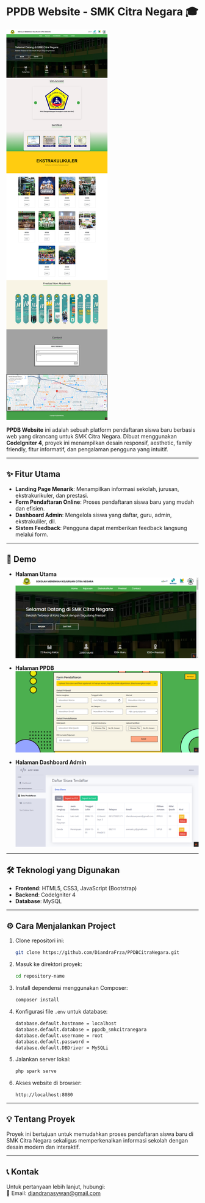 # PPDB Website - SMK Citra Negara 🎓

![Website Fullpage Screenshot](demo/fullpage.png)

**PPDB Website** ini adalah sebuah platform pendaftaran siswa baru berbasis web yang dirancang untuk SMK Citra Negara. Dibuat menggunakan **CodeIgniter 4**, proyek ini menampilkan desain responsif, aesthetic, family friendly, fitur informatif, dan pengalaman pengguna yang intuitif.

---

## ✨ Fitur Utama

-   **Landing Page Menarik**: Menampilkan informasi sekolah, jurusan, ekstrakurikuler, dan prestasi.
-   **Form Pendaftaran Online**: Proses pendaftaran siswa baru yang mudah dan efisien.
-   **Dashboard Admin**: Mengelola siswa yang daftar, guru, admin, ekstrakuliler, dll.
-   **Sistem Feedback**: Pengguna dapat memberikan feedback langsung melalui form.

---

## 📸 Demo

-   **Halaman Utama**  
    ![Halaman Utama](demo/home.png)

-   **Halaman PPDB**  
    ![Halaman PPDB](demo/ppdb.png)

-   **Halaman Dashboard Admin**  
    ![Halaman PPDB](demo/dashboard.png)

---

## 🛠️ Teknologi yang Digunakan

-   **Frontend**: HTML5, CSS3, JavaScript (Bootstrap)
-   **Backend**: CodeIgniter 4
-   **Database**: MySQL

---

## ⚙️ Cara Menjalankan Project

1. Clone repositori ini:
    ```bash
    git clone https://github.com/DiandraFrza/PPDBCitraNegara.git
    ```
2. Masuk ke direktori proyek:
    ```bash
    cd repository-name
    ```
3. Install dependensi menggunakan Composer:
    ```bash
    composer install
    ```
4. Konfigurasi file `.env` untuk database:
    ```env
    database.default.hostname = localhost
    database.default.database = pppdb_smkcitranegara
    database.default.username = root
    database.default.password =
    database.default.DBDriver = MySQLi
    ```
5. Jalankan server lokal:
    ```bash
    php spark serve
    ```
6. Akses website di browser:
    ```
    http://localhost:8080
    ```

---

## 💡 Tentang Proyek

Proyek ini bertujuan untuk memudahkan proses pendaftaran siswa baru di SMK Citra Negara sekaligus memperkenalkan informasi sekolah dengan desain modern dan interaktif.

---

## 📞 Kontak

Untuk pertanyaan lebih lanjut, hubungi:  
📧 Email: diandranasywan@gmail.com
